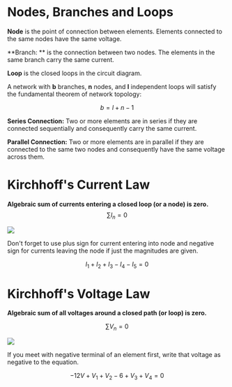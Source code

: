 # Nodes, Branches and Loops

**Node** is the point of connection between elements. Elements connected to the same nodes have the same voltage.

**Branch: ** is the connection between two nodes. The elements in the same branch carry the same current.

**Loop** is the closed loops in the circuit diagram.

A network with **b** branches, **n** nodes, and **l** independent loops will satisfy the fundamental theorem of network topology:

$$b = l + n − 1$$

**Series Connection:** Two or more elements are in series if they are connected sequentially and consequently carry the same current.

**Parallel Connection:** Two or more elements are in parallel if they are connected to the same two nodes and consequently have the same voltage across them.

# Kirchhoff's Current Law

**Algebraic sum of currents entering a closed loop (or a node) is zero.**
$$\sum I_n =0$$

![](http://www.electronics-tutorials.ws/dccircuits/dcp6.gif)

Don't forget to use plus sign for current entering into node and negative sign for currents leaving the node if just the magnitudes are given.

$$I_1+I_2+I_3-I_4-I_5 = 0$$

# Kirchhoff's Voltage Law

**Algebraic sum of all voltages around a closed path (or loop) is zero.**

$$\sum V_n =0$$

![](http://www.csupomona.edu/~elab/projects/project_02/images/kirchhoff3.gif)

If you meet with negative terminal of an element first, write that voltage as negative to the equation.

$$-12 V  + V_1 +V_2 -6 +V_3+V_4 =0 $$
